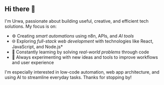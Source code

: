 ## Hi there 👋

I'm Urwa, passionate about building useful, creative, and efficient tech solutions. My focus is on:

- ⚙ Creating *smart automations* using n8n, APIs, and *AI tools*
- 🌐 Exploring *full-stack web development* with technologies like React, JavaScript, and Node.js*
- 🧠 Constantly learning by solving *real-world problems* through code
- 🚀 Always experimenting with new ideas and tools to improve workflows and user experience

I'm especially interested in low-code automation, web app architecture, and using AI to streamline everyday tasks. 
Thanks for stopping by!
<!--
**UrwaSajid/UrwaSajid** is a ✨ _special_ ✨ repository because its `README.md` (this file) appears on your GitHub profile.

Here are some ideas to get you started:

- 🔭 I’m currently working on ...
- 🌱 I’m currently learning ...
- 👯 I’m looking to collaborate on ...
- 🤔 I’m looking for help with ...
- 💬 Ask me about ...
- 📫 How to reach me: ...
- 😄 Pronouns: ...
- ⚡ Fun fact: ...
-->
